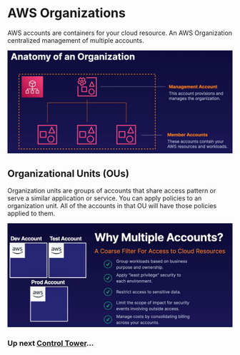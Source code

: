 # AWS Organizations

AWS accounts are containers for your cloud resource. An AWS Organization centralized management of multiple accounts.

![AWS Organizations](../../assets/aws-organizations-anatomy.png)

## Organizational Units (OUs)

Organization units are groups of accounts that share access pattern or serve a similar application or service. You can apply policies to an organization unit. All of the accounts in that OU will have those policies applied to them.

![AWS Accounts](../../assets/aws-orgs-multiple-accounts.png)

### Up next [Control Tower](../aws-control-tower/README.md)...

